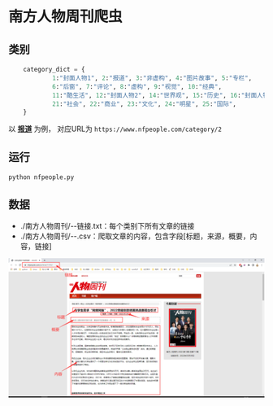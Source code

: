 # 南方人物周刊爬虫

## 类别
```python
    category_dict = {
            1:"封面人物1", 2:"报道", 3:"非虚构", 4:"图片故事", 5:"专栏",
            6:"后窗", 7:"评论", 8:"虚构", 9:"视觉", 10:"经典",
            11:"酷生活", 12:"封面人物2", 14:"世界观", 15:"历史", 16:"封面人物",
            21:"社会", 22:"商业", 23:"文化", 24:"明星", 25:"国际",
    }
```

以 __[报道](https://www.nfpeople.com/category/2)__ 为例， 对应URL为 `https://www.nfpeople.com/category/2`

## 运行
```python
python nfpeople.py
```

## 数据
- ./南方人物周刊/--链接.txt：每个类别下所有文章的链接
- ./南方人物周刊/--.csv：爬取文章的内容，包含字段[标题，来源，概要，内容，链接]

![截图](./asset/网页截图.png)

